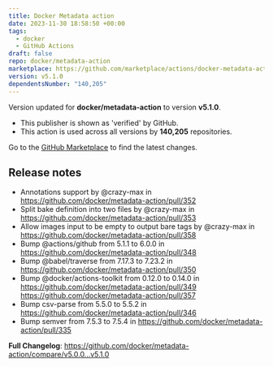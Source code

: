 ```yaml
---
title: Docker Metadata action
date: 2023-11-30 18:58:50 +00:00
tags:
  - docker
  - GitHub Actions
draft: false
repo: docker/metadata-action
marketplace: https://github.com/marketplace/actions/docker-metadata-action
version: v5.1.0
dependentsNumber: "140,205"
---
```



Version updated for **docker/metadata-action** to version **v5.1.0**.
- This publisher is shown as 'verified' by GitHub.
- This action is used across all versions by **140,205** repositories.

Go to the [GitHub Marketplace](https://github.com/marketplace/actions/docker-metadata-action) to find the latest changes.

## Release notes

* Annotations support by @crazy-max in https://github.com/docker/metadata-action/pull/352
* Split bake definition into two files by @crazy-max in https://github.com/docker/metadata-action/pull/353
* Allow images input to be empty to output bare tags by @crazy-max in https://github.com/docker/metadata-action/pull/358
* Bump @actions/github from 5.1.1 to 6.0.0 in https://github.com/docker/metadata-action/pull/348
* Bump @babel/traverse from 7.17.3 to 7.23.2 in https://github.com/docker/metadata-action/pull/350
* Bump @docker/actions-toolkit from 0.12.0 to 0.14.0 in https://github.com/docker/metadata-action/pull/349 https://github.com/docker/metadata-action/pull/357
* Bump csv-parse from 5.5.0 to 5.5.2 in https://github.com/docker/metadata-action/pull/346
* Bump semver from 7.5.3 to 7.5.4 in https://github.com/docker/metadata-action/pull/335

**Full Changelog**: https://github.com/docker/metadata-action/compare/v5.0.0...v5.1.0
